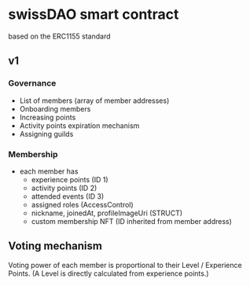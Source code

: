 # swissDAO smart contract

based on the ERC1155 standard

## v1

### Governance

- List of members (array of member addresses)
- Onboarding members
- Increasing points
- Activity points expiration mechanism
- Assigning guilds

### Membership

- each member has
  - experience points (ID 1)
  - activity points (ID 2)
  - attended events (ID 3)
  - assigned roles (AccessControl)
  - nickname, joinedAt, profileImageUri (STRUCT)
  - custom membership NFT (ID inherited from member address)

## Voting mechanism

Voting power of each member is proportional to their Level / Experience Points.
(A Level is directly calculated from experience points.)

